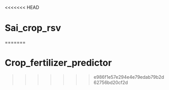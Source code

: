 <<<<<<< HEAD
# Sai_crop_rsv
=======
# Crop_fertilizer_predictor
>>>>>>> e986f1e57e294e4e79edab79b2d62756bd20cf2d

